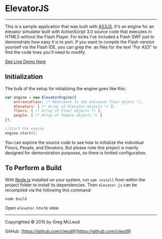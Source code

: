 # ElevatorJS #

----------

This is a sample application that was built with [AS3JS](https://github.com/Cleod9/as3js). It's an engine for an elevator simulator built with ActionScript 3.0 source code that executes in HTML5 without the Flash Player. For kicks I've included a Flash SWF just to demonstrate how easy it is to port. If you want to compile the Flash version yourself via the Flash IDE, you can grep the .as files for the text "For AS3" to find the code lines you'll need to modify.

[See Live Demo Here](https://jsfiddle.net/cleod9/qh79eknf/3/embedded/result)

## Initialization ##

The bulk of the setup for initializing the engine goes like this:

```javascript
var engine = new ElevatorEngine({
	entranceFloor: /* Reference to the entrance floor object */,
	elevators: [ /* Array of Elevator objects */ ],
	floors: [ /* Array of Floor objects */ ],
	people: [ /* Array of People objects */ ]
});

//Start the engine
engine.start();
```

You can explore the source code to see how to initialize the individual Floors, People, and Elevators. But please note this project is mainly designed for demonstration purposes, so there is limited configuration.

## To Perform a Build ##

With [Node.js](https://nodejs.org/) installed on your system, run `npm install` from within the project folder to install its dependencies. Then `elevator.js` can be recompiled via the following this command:

`node build`

Open `elevator.htm` to view.

----------

Copyrighted © 2015 by Greg McLeod

GitHub: [https://github.com/cleod9](https://github.com/cleod9)